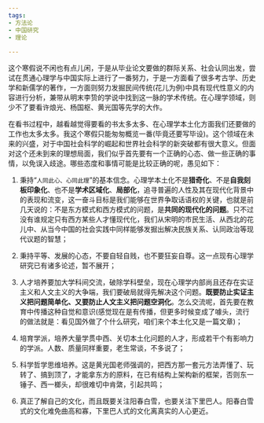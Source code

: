 ```yaml
---
tags: 
- 方法论
- 中国研究
- 理论
  
---
```

这个寒假说不闲也有点儿闲，于是从毕业论文要做的群际关系、社会认同出发，尝试在贯通心理学与中国实际上进行了一番努力，于是一方面看了很多考古学、历史学和新儒学的著作，一方面则努力发掘民间传统(花儿为例)中具有现代性意义的内容进行分析，兼带从明末李贽的学说中找到这一脉的学术传统。在心理学领域，则少不了要看许烺光、杨国枢、黄光国等先学的大作。

在看书过程中，越看越觉得要看的书太多太多、在心理学本土化方面我们还要做的工作也太多太多。我这个寒假只能匆匆概览一番(毕竟还要写毕设)。这个领域在未来的兴盛，对于中国社会科学的崛起和世界社会科学的新突破都有很大意义。但面对这个还未到来的理想局面，我们似乎首先要有一个正确的心态、做一些正确的事情，以免误入歧途。哪些态度和事情可能是比较正确的呢，愚见如下：

1. 秉持“`人同此心、心同此理`”的基本信念。心理学本土化不是**猎奇化**、不是**自我刻板印象化**、也不是**学术区域化**、**局部化**，追寻普遍的人性及其在现代化背景中的表现和流变，这一奋斗目标是我们能够在世界争取话语权的关键，也就是前几天说的：不是东方模式和西方模式的问题，是**共同的现代化的问题**。只不过没有谁规定只有西方某些人才懂现代化，我们从宋明的市民生活、从西北的花儿中、从当今中国的社会实践中同样能够发掘出解决民族关系、认同政治等现代议题的智慧；

2. 秉持平等、发展的心态，不要自轻自贱，也不要狂妄自尊。这一点现有心理学研究已有诸多论述，暂不展开；

3. 人才培养要加大学科间交流，破除学科壁垒，现在心理学内部尚且还存在实证主义和人文主义的大争端，我们要破局就得先解决这个问题。**既要防止实证主义把问题简单化、又要防止人文主义把问题空洞化**。怎么交流呢，首先要在教育中传播这种自觉和意识(感觉现在是有传播，但更多时候变成了噱头，流行的做法就是：看见国外做了个什么研究，咱们来个本土化又是一篇文章)；

4. 培育学派，培养大量学贯中西、关切本土化问题的人才，形成若干个有影响力的学派。人数、质量同样重要，老生常谈，不多说了；

5. 科学哲学思维培养。这是黄光国老师强调的，把西方那一套元方法弄懂了、玩转了、搞到顶了，才能拿东方的原料，在已有结构上架构新的框架，否则东一锤子、西一榔头，却很难切中肯綮，引起共鸣；

6. 真正了解自己的文化，而且既要关注阳春白雪，也要关注下里巴人。阳春白雪式的文化难免曲高和寡，下里巴人式的文化离真实的人心更近。